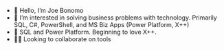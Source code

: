 - 👋 Hello, I’m Joe Bonomo
- 👀 I’m interested in solving business problems with technology. Primarily SQL, C#, PowerShell, and MS Biz Apps (Power Platform, X++)
- 💖 SQL and Power Platform. Beginning to love X++.
- 🤝🏼 Looking to collaborate on tools

<!---
bonomo1/bonomo1 is a ✨ special ✨ repository because its `README.md` (this file) appears on your GitHub profile.
You can click the Preview link to take a look at your changes.
--->
